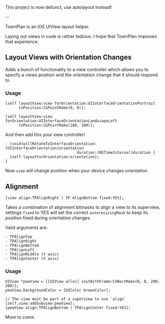 This project is now defunct, use autolayout instead!

--

TownPlan is an iOS UIView layout helper.

Laying out views in code is rather tedious. I hope that TownPlan improves
that experience.


Layout Views with Orientation Changes
-------------------------------------

Adds a bunch of functionality to a view controller which allows you to specify
a views position and the orientation change that it should respond to.

### Usage

    [self layoutView:view forOrientation:UIInterfaceOrientationPortrait 
          toPosition:CGPointMake(0, 0)];

    [self layoutView:view forOrientation:UIInterfaceOrientationLandscapeLeft 
          toPosition:CGPointMake(100, 100)];

And then add this your view controller!

    - (void)willRotateToInterfaceOrientation:(UIInterfaceOrientation)orientation
                                    duration:(NSTimeInterval)duration {
      [self layoutForOrientation:orientation];
    }


Now `view` will change position when your device changes orientation.

Alignment
---------

    [view align:TPAlignRight | TP AlignBottom fixed:YES];

Takes a combination of alignment bitmasks to align a view to its superview, 
settings `fixed` to YES will set the correct `autoresizingMask` to keep its 
position fixed during orientation changes.

Valid arguments are:

    - TPAlignTop
    - TPAlignRight
    - TPAlignBottom
    - TPAlignLeft
    - TPAlignMiddle (Y axis)
    - TPAlignCenter (X axis)

### Usage

    UIView *pewView = [[UIView alloc] initWithFrame:CGRectMake(0, 0, 200, 200)];
    pewView.backgroundColor = [UIColor brownColor];

    // The view must be part of a superview to use `align`
    [self.view addSubview:pewView];
    [pewView align:TPAlignBottom | TPAlignCenter fixed:YES];


More to come.
